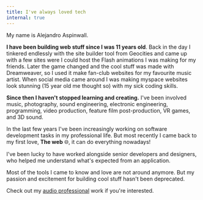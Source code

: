 ```yaml
---
title: I've always loved tech
internal: true
---
```


My name is Alejandro Aspinwall.

**I have been building web stuff since I was 11 years old**. Back in the day I tinkered endlessly with the site builder tool from Geocities and came up with a few sites were I could host the Flash animations I was making for my friends. Later the game changed and the cool stuff was made with Dreamweaver, so I used it make fan-club websites for my favourite music artist. When social media came around I was making myspace websites look stunning (15 year old me thought so) with my sick coding skills.

**Since then I haven't stopped learning and creating.** I've been involved music, photography, sound engineering, electronic engineering, programming, video production, feature film post-production, VR games, and 3D sound.

In the last few years I've been increasingly working on software development tasks in my professional life. But most recently I came back to my first love, **The web** 🌐, it can do everything nowadays!

I've been lucky to have worked alongside senior developers and designers, who helped me understand what's expected from an application.

Most of the tools I came to know and love are not around anymore. But my passion and excitement for building cool stuff hasn't been deprecated.

Check out my [audio professional](https://alejandroaspinwall.com/) work if you're interested.
